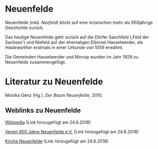 # Neuenfelde

Neuenfelde (ndd. *Neefeld*) blickt auf eine inzwischen mehr als 950jährige Geschichte
zurück.

Das heutige Neuenfelde geht zurück auf die Dörfer Saschfeld (,Feld der Sachsen') und Niefeld
auf der ehemaligen Elbinsel Hasselwerder, als *Haslewarther* erstmals in
einer Urkunde von 1059 erwähnt.

Die Gemeinden Hasselwerder und Nincop wurden im Jahr 1929 zu Neuenfelde zusammengefügt.

# Literatur zu Neuenfelde

Monika Genz (Hg.), *Der Baum Neuenfelde*, 2010.

## Weblinks zu Neuenfelde
[Wikipedia](https://de.wikipedia.org/wiki/Hamburg-Neuenfelde) (Link hinzugefügt am 24.6.2018)

[Verein 900 Jahre Neuenfelde e.V.](http://900jahreneuenfelde.de/) (Link hinzugefügt am 24.6.2018)

[Kirche Neuenfelde](https://kirchesuederelbe.de/neuenfelde/) (Link hinzugefügt am 24.6.2018)
